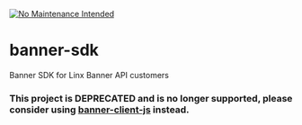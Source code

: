 [![No Maintenance Intended](http://unmaintained.tech/badge.svg)](http://unmaintained.tech/)

# banner-sdk
Banner SDK for Linx Banner API customers

### This project is **DEPRECATED** and is no longer supported, please consider using  [banner-client-js](https://github.com/chaordic/banner-client-js) instead.
